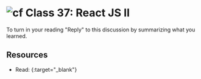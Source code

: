 # ![cf](http://i.imgur.com/7v5ASc8.png) Class 37: React JS II

To turn in your reading "Reply" to this discussion by summarizing what you learned.

## Resources

- Read: [](){:target="_blank"}
